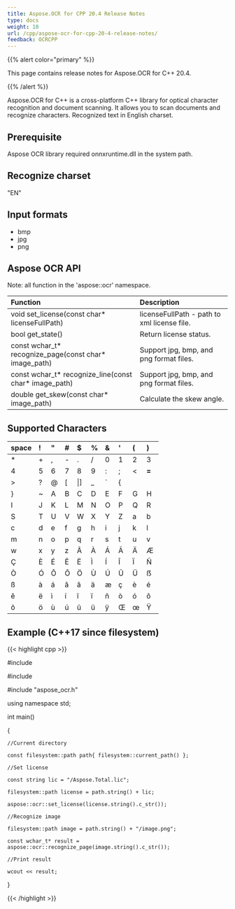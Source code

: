 ```yaml
---
title: Aspose.OCR for CPP 20.4 Release Notes
type: docs
weight: 10
url: /cpp/aspose-ocr-for-cpp-20-4-release-notes/
feedback: OCRCPP
---
```


{{% alert color="primary" %}} 

This page contains release notes for Aspose.OCR for C++ 20.4.

{{% /alert %}} 

Aspose.OCR for C++ is a cross-platform C++ library for optical character recognition and document scanning. It allows you to scan documents and recognize characters. Recognized text in English charset.
## **Prerequisite**
Aspose OCR library required onnxruntime.dll in the system path.
## **Recognize charset**
"EN"
## **Input formats**
- bmp
- jpg
- png
## **Aspose OCR API**
Note: all function in the 'aspose::ocr' namespace.

|**Function**|**Description**|
| :- | :- |
|void set_license(const char* licenseFullPath)|licenseFullPath - path to xml license file.|
|bool get_state()|Return license status.|
|const wchar_t* recognize_page(const char* image_path)|Support jpg, bmp, and png format files.|
|const wchar_t* recognize_line(const char* image_path)|Support jpg, bmp, and png format files.|
|double get_skew(const char* image_path)|Calculate the skew angle.|
## **Supported Characters**

|space|!|"|#|$|%|&|'|(|)|
| :- | :- | :- | :- | :- | :- | :- | :- | :- | :- |
|*|+|,|-|.|/|0|1|2|3 |
|4|5|6|7|8|9|:|;|<|**=**|
|>|?|@|[|\|]|_|`|{|| |
|}|~|A|B|C|D|E|F|G|H |
|I|J|K|L|M|N|O|P|Q|R|
|S|T|U|V|W|X|Y|Z|a|b |
|c|d|e|f|g|h|i|j|k|l |
|m|n|o|p|q|r|s|t|u|v |
|w|x|y|z|Â|À|Á|Ã|Ä|Æ |
|Ç|È|É|Ê|Ë|Ì|Í|Î|Ï|Ñ |
|Ò|Ó|Ô|Õ|Ö|Ù|Ú|Û|Ü|ẞ |
|ß|à|á|â|ã|ä|æ|ç|è|é |
|ê|ë|ì|í|î|ï|ñ|ò|ó|ô |
|õ|ö|ù|ú|û|ü|ÿ|Œ|œ|Ÿ |
## **Example (C++17 since filesystem)**
{{< highlight cpp >}}

 #include <iostream>

#include <filesystem>

#include "aspose_ocr.h"

using namespace std;

int main()

{

	//Current directory

    const filesystem::path path{ filesystem::current_path() };

	//Set license

    const string lic = "/Aspose.Total.lic";

    filesystem::path license = path.string() + lic;

    aspose::ocr::set_license(license.string().c_str());

	//Recognize image

    filesystem::path image = path.string() + "/image.png";

    const wchar_t* result = aspose::ocr::recognize_page(image.string().c_str());

	//Print result

    wcout << result;

}

{{< /highlight >}}
